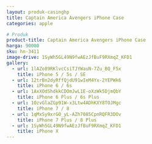 ```yaml
---
layout: produk-casinghp
title: Captain America Avengers iPhone Case
categories: apple

# Produk
product-title: Captain America Avengers iPhone Case
harga: 90000
sku: hn-3411
image-drive: 1SyWh5GL49N9fwAEzJfBuF9RXmqZ_KFD1
gallery:
  - url: 1lAZo89RKlvcCsiTJYWauN-7Zu_BQ_F5x
    title: iPhone 5 / 5s / SE
  - url: 12trBn2dyRffQjdU91wIeM4Yx-2YEPWk6
    title: iPhone 6 / 6s
  - url: 1AxXOdShdkkCDOmJwL1E-oXzWk5DjmQbY
    title: iPhone 6 Plus / 6s Plus
  - url: 1OzvGlaZGp91W-x3Ltw4ADhKXY8TOJMgc
    title: iPhone 7 / 8
  - url: 1qMxSy9xrGO_yL-AZh7085CpnRQFR3DOv
    title: iPhone 7 Plus / 8 Plus
  - url: 1SyWh5GL49N9fwAEzJfBuF9RXmqZ_KFD1
    title: iPhone X
---
```

